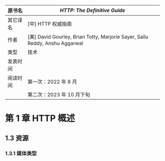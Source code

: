 | 原书名   | *HTTP: The Definitive Guide*                                 |
| -------- | ------------------------------------------------------------ |
| 其它译名 | [中] HTTP 权威指南                                           |
| 作者     | [美] David Gourley, Brian Totty, Marjorie Sayer, Sailu Reddy, Anshu Aggarwal |
| 类型     | 技术                                                         |
| 发表时间 |                                                              |
| 阅读时间 | 第一次：2022 年 8 月                                         |
|          | 第二次：2023 年 10 月下旬                                    |







# 第 1 章   HTTP 概述



## 1.3   资源



### 1.3.1   媒体类型


